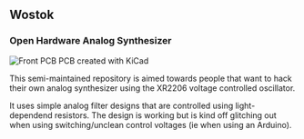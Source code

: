 ## Wostok
### Open Hardware Analog Synthesizer

![Front PCB](https://i.imgur.com/jbyNVkk.jpg)
PCB created with KiCad

This semi-maintained repository is aimed towards people that want to hack their own analog synthesizer using the XR2206 voltage controlled oscillator. 

It uses simple analog filter designs that are controlled using light-dependend resistors. The design is working but is kind off glitching out when using switching/unclean control voltages (ie when using an Arduino).
